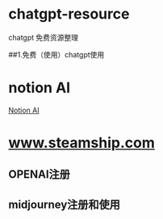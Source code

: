 # chatgpt-resource
chatgpt 免费资源整理

##1.免费（使用）chatgpt使用

# notion AI
  [Notion AI]()
# www.steamship.com



## OPENAI注册


## midjourney注册和使用




